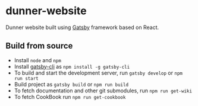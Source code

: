 # dunner-website

Dunner website built using [Gatsby](https://www.gatsbyjs.org) framework based on React.

## Build from source

* Install `node` and `npm`
* Install [gatsby-cli](https://www.gatsbyjs.org/docs/gatsby-cli/) as `npm install -g gatsby-cli`
* To build and start the development server, run `gatsby develop` or `npm run start`
* Build project as `gatsby build` or `npm run build`
* To fetch documentation and other git submodules, run `npm run get-wiki`
* To fetch CookBook run `npm run get-cookbook`

